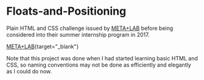 # Floats-and-Positioning
Plain HTML and CSS challenge issued by <a href="https://github.com/csun-metalab/awesome-metalab" target="blank">META+LAB</a> before being considered into their summer internship program in 2017. 

[META+LAB](https://github.com/csun-metalab/awesome-metalab){target="_blank"}



Note that this project was done when I had started learning basic HTML and CSS, so naming conventions may not be done as efficiently and elegantly as I could do now. 
